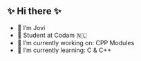 ## ✨ Hi there ✨

- 🍄  I’m Jovi
- 🐝  Student at Codam 🇳🇱
- 🥑  I’m currently working on: CPP Modules
- 🌱  I’m currently learning: C & C++

<!--
**JoviMetzger/JoviMetzger** is a ✨ _special_ ✨ repository because its `README.md` (this file) appears on your GitHub profile.

Here are some ideas to get you started:

- 🔭 I’m currently working on ...
- 🌱 I’m currently learning ...
- 👯 I’m looking to collaborate on ...
- 🤔 I’m looking for help with ...
- 💬 Ask me about ...
- 📫 How to reach me: ...
- 😄 Pronouns: ...
- ⚡ Fun fact: ...
-->
